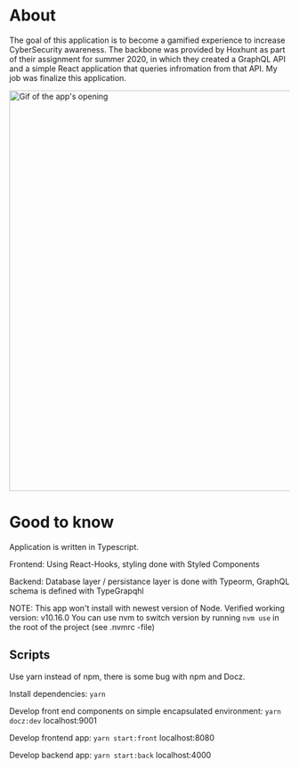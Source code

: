 # About

The goal of this application is to become a gamified experience to increase CyberSecurity awareness. The backbone was provided by Hoxhunt as part of their assignment for summer 2020, in which they created a GraphQL API and a simple React application that queries infromation from that API. My job was finalize this application.

<a href="https://raw.githubusercontent.com/Claudiferock/summer-hunters-home-assignment/master/public/threatHunt.gif"><img src="https://raw.githubusercontent.com/Claudiferock/summer-hunters-home-assignment/master/public/threatHunt.gif" alt="Gif of the app's opening" width="720"/></a>  

# Good to know
Application is written in Typescript.

Frontend: Using React-Hooks, styling done with Styled Components

Backend: Database layer / persistance layer is done with Typeorm, GraphQL schema is defined with TypeGrapqhl

NOTE: This app won't install with newest version of Node. Verified working version: v10.16.0
You can use nvm to switch version by running ``nvm use`` in the root of the project (see .nvmrc -file)

## Scripts
Use yarn instead of npm, there is some bug with npm and Docz.

Install dependencies: `yarn`

Develop front end components on simple encapsulated environment: `yarn docz:dev` localhost:9001

Develop frontend app: `yarn start:front` localhost:8080

Develop backend app: `yarn start:back` localhost:4000
